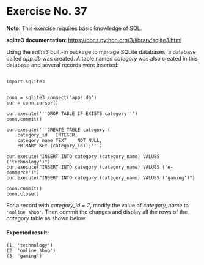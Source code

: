 # Exercise No. 37


**Note**: This exercise requires basic knowledge of SQL.

**sqlite3 documentation**: https://docs.python.org/3/library/sqlite3.html

Using the *sqlite3* built-in package to manage SQLite databases, a database called *app.db* was created. A table named *category* was also created in this database and several records were inserted:
```

import sqlite3
    
    
conn = sqlite3.connect('apps.db')
cur = conn.cursor()
    
cur.execute('''DROP TABLE IF EXISTS category''')
conn.commit()
    
cur.execute('''CREATE TABLE category (
    category_id   INTEGER,
    category_name TEXT    NOT NULL,
    PRIMARY KEY (category_id));''')
    
cur.execute("INSERT INTO category (category_name) VALUES ('technology')")
cur.execute("INSERT INTO category (category_name) VALUES ('e-commerce')")
cur.execute("INSERT INTO category (category_name) VALUES ('gaming')")
    
conn.commit()
conn.close()
```

For a record with *category_id = 2*, modify the value of *category_name* to `'online shop'`. Then commit the changes and display all the rows of the *category* table as shown below.


#### Expected result:
    (1, 'technology')
    (2, 'online shop')
    (3, 'gaming')


